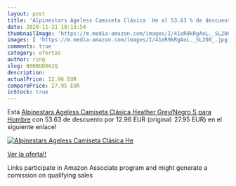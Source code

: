```yaml
---
layout: post
title: 'Alpinestars Ageless Camiseta Clásica  He al 53.63 % de descuento'
date: 2020-11-21 18:13:54
thumbnailImage: 'https://m.media-amazon.com/images/I/41eR9kRgAoL._SL200_.jpg'
images: [ 'https://m.media-amazon.com/images/I/41eR9kRgAoL._SL200_.jpg' ]
comments: true
category: ofertas
author: ring
slug: B00BGDOX2Q
description:
actualPrice: 12.96 EUR
comparePrice: 27.95 EUR
inStock: true
---
```


Está [Alpinestars Ageless Camiseta Clásica  Heather Grey/Negro  S para Hombre](https://www.amazon.es/dp/B00BGDOX2Q/?tag=tolees-21) con 53.63 de descuento por 12.96 EUR (original: 27.95 EUR) en el siguiente enlace!

[![Alpinestars Ageless Camiseta Clásica  He](https://m.media-amazon.com/images/I/41eR9kRgAoL._SL200_.jpg)](https://www.amazon.es/dp/B00BGDOX2Q/?tag=tolees-21)

[Ver la oferta!!](https://www.amazon.es/dp/B00BGDOX2Q/?tag=tolees-21)

Links participate in Amazon Associate program and might generate a comission on qualifying sales



